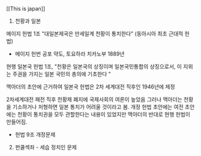 [[This is japan]]

1. 천황과 일본

메이지 헌법 1조 "대일본제국은 만세일계 천황이 통치한다" (동아시아 최초 근대적 헌법)
* 메이지 헌번 공포 약도, 토요하라 치카노부 1889년

현행 일본국 헌법 1조, 
"천황은 일본국의 상징이며 일본국민통합의 상징으로서, 이 지위는 주권을 가지는 일본 국민의 총의에 기초한다 "

맥아더의 초안에 근거하여  일본국 헌법은 2차 세계대전 직후인 1946년에 제정 

2차세계대전 패전 직후 천황제 폐지에 국제사회의 여론이 높았음 그러나 맥아더는 천황을 기소하거나 처형하면 일본 통치가 어려울 것이라고 봄. 개정 헌법 초안에는 여전 초안에는 천황이 통치권을 모두 관할한다는 내용이 있었지만 맥아더의 반대로 현행 헌법이 만들어짐. 

- 헌법 9조 개정문제


2. 펀쿨섹좌 - 세습 정치인 문제 



